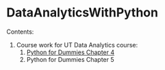 # DataAnalyticsWithPython

Contents:

<ol>
<li>Course work for UT Data Analytics course:
  <ol>
    <li><a href="https://github.com/radhikaghosh/DataSciencePython/blob/master/PythonForDummiesCh4.ipynb"> Python for Dummies Chapter 4</a></li>
    <li>Python for Dummies Chapter 5</li>
  </ol>
</li>
</ol>
